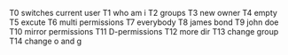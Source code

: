 T0 switches current user T1 who am i T2 groups T3 new owner T4 empty T5 excute T6 multi permissions T7 everybody T8 james bond T9 john doe T10 mirror permissions T11 D-permissions T12 more dir T13 change group T14 change o and g
